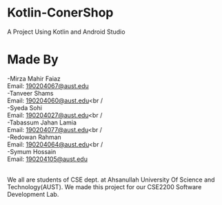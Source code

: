 # Kotlin-ConerShop
A Project Using Kotlin and Android Studio

# Made By 
-Mirza Mahir Faiaz<br />
Email: 190204067@aust.edu<br />
-Tanveer Shams<br />
Email: 190204060@aust.edu<br /<br />
-Syeda Sohi<br />
Email: 190204027@aust.edu<br /<br />
-Tabassum Jahan Lamia<br />
Email: 190204077@aust.edu<br /<br />
-Redowan Rahman<br />
Email: 190204064@aust.edu<br /<br />
-Symum Hossain<br />
Email: 190204105@aust.edu<br /><br />

We all are students of CSE dept. at Ahsanullah University Of Science and Technology(AUST). We made this project for our CSE2200 Software Development Lab.


 
